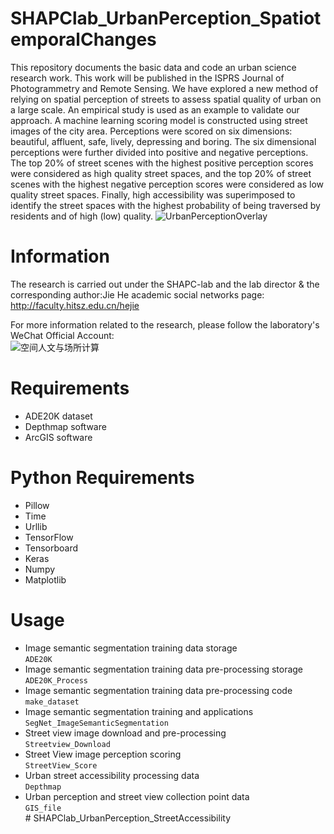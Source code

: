 # SHAPClab_UrbanPerception_SpatiotemporalChanges
This repository documents the basic data and code an urban science research work. This work will be published in the ISPRS Journal of Photogrammetry and Remote Sensing.
We have explored a new method of relying on spatial perception of streets to assess spatial quality of urban on a large scale. An empirical study is used as an example to validate our approach. A machine learning scoring model is constructed using street images of the city area. Perceptions were scored on six dimensions: beautiful, affluent, safe, lively, depressing and boring. The six dimensional perceptions were further divided into positive and negative perceptions. The top 20% of street scenes with the highest positive perception scores were considered as high quality street spaces, and the top 20% of street scenes with the highest negative perception scores were considered as low quality street spaces. Finally, high accessibility was superimposed to identify the street spaces with the highest probability of being traversed by residents and of high (low) quality.
![UrbanPerceptionOverlay](http://m.qpic.cn/psc?/V51wK6B50SnpHF0Ql90V120XkX2YMvAu/bqQfVz5yrrGYSXMvKr.cqYG0eHFfbPKpXffJlCtmX8oz7cGTepweaP7OzW.teXoFbQSDGprayhUAisLVE69xNgJD0xhbopL.Dv3whVe0jnc!/b&bo=QAZABkAGQAYBByA!&rf=viewer_4 "UrbanPerceptionOverlay")
# Information
The research is carried out under the SHAPC-lab and the lab director & the corresponding author:Jie He academic social networks page:<br>
http://faculty.hitsz.edu.cn/hejie

For more information related to the research, please follow the laboratory's WeChat Official Account:<br>
![空间人文与场所计算](http://faculty.hitsz.edu.cn/ueditor/jsp/upload/image/20211206/1638770351934059707.jpeg "空间人文与场所计算")
# Requirements
- ADE20K dataset
- Depthmap software
- ArcGIS software
# Python Requirements
- Pillow
- Time
- Urllib
- TensorFlow
- Tensorboard
- Keras
- Numpy
- Matplotlib
# Usage
- Image semantic segmentation training data storage<br>
`ADE20K`<br>
- Image semantic segmentation training data pre-processing storage<br>
`ADE20K_Process`<br>
- Image semantic segmentation training data pre-processing code<br>
`make_dataset`<br>
- Image semantic segmentation training and applications<br>
`SegNet_ImageSemanticSegmentation`<br>
- Street view image download and pre-processing<br>
`Streetview_Download`<br>
- Street View image perception scoring<br>
`StreetView_Score`<br>
- Urban street accessibility processing data<br>
`Depthmap`<br>
- Urban perception and street view collection point data<br>
`GIS_file`<br># SHAPClab_UrbanPerception_StreetAccessibility

